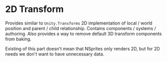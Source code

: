 ﻿# 2D Transform
Provides similar to `Unity.Transforms` 2D implementation of local / world position and parent / child relationship.
Contains components / systems / authoring. Also provides a way to remove default 3D transform components from baking.

Existing of this part doesn't mean that NSprites only renders 2D, but for 2D needs we don't want to have unnecessary data.